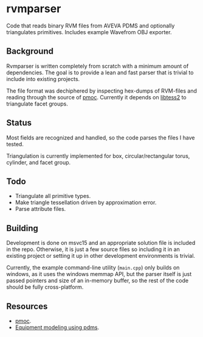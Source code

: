# rvmparser

Code that reads binary RVM files from AVEVA PDMS and optionally triangulates primitives. Includes example Wavefrom OBJ exporter.


## Background

Rvmparser is written completely from scratch with a minimum amount of dependencies. The goal is to provide a lean and fast parser that is trivial to include into existing projects.

The file format was dechiphered by inspecting hex-dumps of RVM-files and reading through the source of [pmoc](https://github.com/benvautrin/pmuc). Currently it depends on [libtess2](https://github.com/memononen/libtess2) to triangulate facet groups. 

## Status

Most fields are recognized and handled, so the code parses the files I have tested.

Triangulation is currently implemented for box, circular/rectangular torus, cylinder, and facet group.


## Todo
- Triangulate all primitive types.
- Make triangle tessellation driven by approximation error.
- Parse attribute files.


## Building

Development is done on msvc15 and an appropriate solution file is included in the repo. Otherwise, it is just a few source files so including it in an existing project or setting it up in other development environments is trivial.

Currently, the example command-line utility (`main.cpp`) only builds on windows, as it uses the windows memmap API, but the parser itself is just passed pointers and size of an in-memory buffer, so the rest of the code should be fully cross-platform.

## Resources
- [pmoc](https://github.com/benvautrin/pmuc).
- [Equipment modeling using pdms](http://www.piping-engineering.com/equipment-modeling-using-pdms-primitives-and-templates.html).